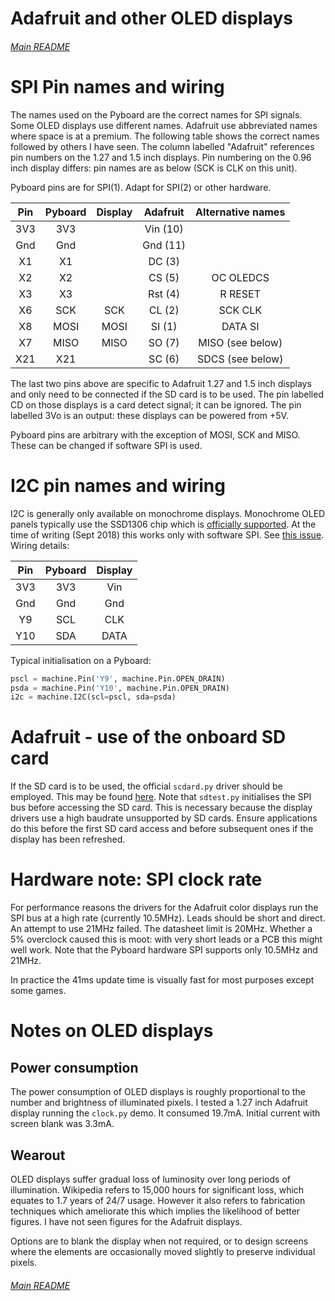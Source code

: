 # Adafruit and other OLED displays

###### [Main README](../README.md)

# SPI Pin names and wiring

The names used on the Pyboard are the correct names for SPI signals. Some OLED
displays use different names. Adafruit use abbreviated names where space is at
a premium. The following table shows the correct names followed by others I
have seen. The column labelled "Adafruit" references pin numbers on the 1.27
and 1.5 inch displays. Pin numbering on the 0.96 inch display differs: pin
names are as below (SCK is CLK on this unit).

Pyboard pins are for SPI(1). Adapt for SPI(2) or other hardware.

| Pin | Pyboard | Display | Adafruit | Alternative names |
|:---:|:-------:|:-------:|:--------:|:---------:|
| 3V3 | 3V3     |         | Vin (10) |   |
| Gnd | Gnd     |         | Gnd (11) |            |
| X1  | X1      |         | DC (3)   |   |
| X2  | X2      |         | CS (5)   | OC OLEDCS |
| X3  | X3      |         | Rst (4)  | R RESET |
| X6  | SCK     | SCK     | CL (2)   | SCK CLK |
| X8  | MOSI    | MOSI    | SI (1)   | DATA SI |
| X7  | MISO    | MISO    | SO (7)   | MISO (see below)  |
| X21 | X21     |         | SC (6)   | SDCS (see below)  |

The last two pins above are specific to Adafruit 1.27 and 1.5 inch displays and
only need to be connected if the SD card is to be used. The pin labelled CD on
those displays is a card detect signal; it can be ignored. The pin labelled 3Vo
is an output: these displays can be powered from +5V.

Pyboard pins are arbitrary with the exception of MOSI, SCK and MISO. These can
be changed if software SPI is used.

# I2C pin names and wiring

I2C is generally only available on monochrome displays. Monochrome OLED panels
typically use the SSD1306 chip which is
[officially supported](https://github.com/micropython/micropython/blob/master/drivers/display/ssd1306.py).
At the time of writing (Sept 2018) this works only with software SPI. See
[this issue](https://github.com/micropython/micropython/pull/4020). Wiring
details:

| Pin | Pyboard | Display |
|:---:|:-------:|:-------:|
| 3V3 | 3V3     | Vin     |
| Gnd | Gnd     | Gnd     |
| Y9  | SCL     | CLK     |
| Y10 | SDA     | DATA    |

Typical initialisation on a Pyboard:
```python
pscl = machine.Pin('Y9', machine.Pin.OPEN_DRAIN)
psda = machine.Pin('Y10', machine.Pin.OPEN_DRAIN)
i2c = machine.I2C(scl=pscl, sda=psda)
```

# Adafruit - use of the onboard SD card

If the SD card is to be used, the official `scdard.py` driver should be
employed. This may be found
[here](https://github.com/micropython/micropython/tree/master/drivers/sdcard).
Note that `sdtest.py` initialises the SPI bus before accessing the SD card.
This is necessary because the display drivers use a high baudrate unsupported
by SD cards. Ensure applications do this before the first SD card access and
before subsequent ones if the display has been refreshed.

# Hardware note: SPI clock rate

For performance reasons the drivers for the Adafruit color displays run the SPI
bus at a high rate (currently 10.5MHz). Leads should be short and direct. An
attempt to use 21MHz failed. The datasheet limit is 20MHz. Whether a 5%
overclock caused this is moot: with very short leads or a PCB this might well
work. Note that the Pyboard hardware SPI supports only 10.5MHz and 21MHz.

In practice the 41ms update time is visually fast for most purposes except some
games.

# Notes on OLED displays

## Power consumption

The power consumption of OLED displays is roughly proportional to the number
and brightness of illuminated pixels. I tested a 1.27 inch Adafruit display
running the `clock.py` demo. It consumed 19.7mA. Initial current with screen
blank was 3.3mA.

## Wearout

OLED displays suffer gradual loss of luminosity over long periods of
illumination. Wikipedia refers to 15,000 hours for significant loss, which
equates to 1.7 years of 24/7 usage. However it also refers to fabrication
techniques which ameliorate this which implies the likelihood of better
figures. I have not seen figures for the Adafruit displays.

Options are to blank the display when not required, or to design screens where
the elements are occasionally moved slightly to preserve individual pixels.

###### [Main README](../README.md)
